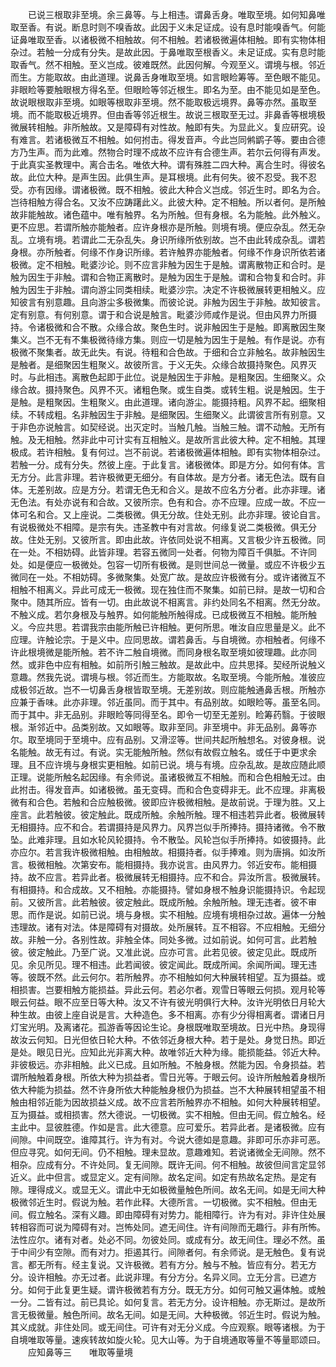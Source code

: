 <!-- { "loadSidebar": true } -->
　　已说三根取非至境。余三鼻等。与上相违。谓鼻舌身。唯取至境。如何知鼻唯取至香。有说。断息时则不嗅香故。此因于义未足证成。设有息时能嗅香气。何能证鼻唯取至香。以诸极微不相触故。何不相触。若诸极微遍体相触。即有实物体相杂过。若触一分成有分失。是故此因。于鼻唯取至根香义。未足证成。实有息时能取香气。然不相触。至义岂成。彼难既然。此因何解。今观至义。谓境与根。邻近而生。方能取故。由此道理。说鼻舌身唯取至境。如言眼睑筹等。至色眼不能见。非眼睑等要触眼根方得名至。但眼睑等邻近根生。即名为至。由不能见如是至色。故说眼根取非至境。如眼等根取非至境。然不能取极远境界。鼻等亦然。虽取至境。而不能取极近境界。但由香等邻近根生。故说三根取至无过。非鼻香等根境极微展转相触。非所触故。又是障碍有对性故。触即有失。为显此义。复应研究。设有难言。若诸极微互不相触。如何拊击。得发音声。今此岂同鸺鹠子等。要由合德方乃生声。而为此难。然物合时理不成故不应许有合德生声。若尔云何得有声发。于此真实圣教理中。离合击名。唯依大种。谓有殊胜二四大种。离合生时。得彼名故。此位大种。是声生因。此俱生声。是耳根境。此有何失。彼不忍受。我不忍受。亦有因缘。谓诸极微。既不相触。彼此大种合义岂成。邻近生时。即名为合。岂待相触方得合名。又汝不应踌躇此义。此彼大种。定不相触。所以者何。是所触故非能触故。诸色蕴中。唯有触界。名为所触。但有身根。名为能触。此外触义。更不应思。若谓所触亦能触者。应许身根亦是所触。则境有境。便应杂乱。然无杂乱。立境有境。若谓此二无杂乱失。身识所缘所依别故。岂不由此转成杂乱。谓若身根。亦所触者。何缘不作身识所缘。若许触界亦能触者。何缘不作身识所依若诸极微。定不相触。毗婆沙论。则不应言非触为因生于是触。谓离散物正和合时。是触为因生于非触。谓和合物正离散时。是触为因生于是触。谓和合物复和合时。非触为因生于非触。谓向游尘同类相续。毗婆沙宗。决定不许极微展转更相触义。应知彼言有别意趣。且向游尘多极微集。而彼论说。非触为因生于非触。故知彼言。定有别意。有何别意。谓于和合说是触言。毗婆沙师咸作是说。但由风界力所摄持。令诸极微和合不散。众缘合故。聚色生时。说非触因生于是触。即离散因生聚集义。岂不无有不集极微待缘方集。则应一切是触为因生于是触。有作是说。亦有极微不聚集者。故无此失。有说。待粗和合色故。于细和合立非触名。故非触因生是触者。是细聚因生粗聚义。故彼所言。于义无失。众缘合故摄持聚色。风界灭时。与此相违。离散色起即于此位。说是触因生于非触。是粗聚因。生细聚义。众缘合故。摄持聚色。风界不灭。诸粗色聚。或生自类。或转生粗。说是触因。生于是触。是粗聚因。生粗聚义。由此道理。诸向游尘。能摄持粗。风界不起。细聚相续。不转成粗。名非触因生于非触。是细聚因。生细聚义。此谓彼言所有别意。又于非色亦说触言。如契经说。出灭定时。当触几触。当触三触。谓不动触。无所有触。及无相触。然非此中可计实有互相触义。是故所言此彼大种。定不相触。其理极成。若许相触。复有何过。岂不前说。若诸极微遍体相触。即有实物体相杂过。若触一分。成有分失。然彼上座。于此复言。诸极微体。即是方分。如何有体。言无方分。此言非理。若许极微更无细分。有自体故。是方分者。诸无色法。既有自体。无差别故。应是方分。若谓无色无和合义。是故不应名方分者。此亦非理。诸无色法。有处亦说有和合故。又彼所宗。色有和合。亦不应理。应成一故。不应一体可名和合。又上座说。二类极微。俱无分故。住处无别。此亦非理。彼论自言。有说极微处不相障。是宗有失。违圣教中有对言故。何缘复说二类极微。俱无分故。住处无别。又彼所言。即由此故。许依同处说不相离。又言极少许五极微。同在一处。不相妨碍。此皆非理。若容五微同一处者。何物为障百千俱胝。不许同处。如是便应一极微处。包容一切所有极微。是则世间总一微量。或应不许极少五微同在一处。不相妨碍。多微聚集。处宽广故。是故应许极微有分。或许诸微互不相触不相离义。异此可成无一极微。现在独住而不聚集。如前已辩。是故一切和合聚中。随其所应。皆有一切。由此故说不相离言。非约处同名不相离。然无分故。不触义成。若尔身根及与触界。如何能触所触得成。已成极微互不相触。能所触义。今应共思。若谓我宗由能所触已许相触。更何所思。唯汝自应思量是义。此不应理。许触论宗。于是义中。应同思故。谓若鼻舌。与自境微。亦相触者。何缘不许此根境微是能所触。若不许二触自境微。而同身根名取至境如彼理趣。此亦同然。或非色中应有相触。如前所引触三触故。是故此中。应共思择。契经所说触义意趣。然我先说。谓境与根。邻近而生。方能取故。名取至境。今能所触。准彼应成极邻近故。岂不一切鼻舌身根皆取至境。无差别故。则应能触通鼻舌根。所触亦应兼于香味。此亦非理。邻近虽同。而于其中。有品别故。如眼睑等。虽至名同。而于其中。非无品别。非眼睑等同得至名。即令一切至无差别。睑筹药翳。于彼眼根。渐邻近中。品类别故。又如眼等。取非至同。非至境中。非无品别。鼻等亦尔。取至境同于至境中。应有品别。又滑涩等。世间共起所触想名。对彼身根。说名能触。故无有过。有说。实无能触所触。然似有故假立触名。或任于中更求余理。且不应许境与身根实更相触。如前已说。境与有境。应杂乱故。是故应随此顺正理。说能所触名起因缘。有余师说。虽诸极微互不相触。而和合色相触无过。由此拊击。得发音声。如诸极微。虽无变碍。而和合色变碍非无。此不应理。非离极微有和合色。若触和合应触极微。彼即应许极微相触。是故前说。于理为胜。又上座言。此若触彼。彼定触此。既成所触。余触所触。理不相违若异此者。极微展转无相摄持。应不和合。若谓摄持是风界力。风界岂似手所捧持。摄持诸微。令不散坠。此难非理。且如水轮风轮摄持。令不散坠。风轮岂似手所捧持。如彼摄持。此亦应尔。若言我许极微相触。由相触故。相摄持者。似手捧难。则为唐捐。如汝所言。极微相触。次第安布。能相摄持。我亦说言。由风界力。邻近安布。能相摄持。故不应言。若异此者。极微展转无相摄持。应不和合。异汝所言。极微展转。有相摄持。和合成故。又不相触。亦能摄持。譬如身根不触身识能摄持识。令起现前。又彼所言。此若触彼。彼定触此。既成所触。余触所触。理无违者。彼不审思。而作是说。如前已说。境与身根。实不相触。应境有境相杂过故。遍体一分触违理故。诸有对法。体是障碍有对摄故。处所展转。互不相容。不应相触。无细分故。非触一分。各别性故。非触全体。同处多微。过如前说。如何可言。此若触彼。彼定触此。乃至广说。又准此说。应亦可言。此若见彼。彼定见此。既成所见。余见所见。理不相违。此若闻彼。彼定闻此。既成所闻。余闻所闻。理无违等。彼既不然。此云何尔。若所触界。亦不相触如何大种展转相望。互为摄益。或相损害。岂要相触方能损益。异此云何。若必尔者。观雪日等眼云何损。观月轮等眼云何益。眼不应至日等大种。汝又不许有彼光明俱行大种。汝许光明依日月轮大种生故。由彼上座自说是言。大种造色。多不相离。亦有少分得相离者。谓诸日月灯宝光明。及离诸花。孤游香等因论生论。身根既唯取至境故。日光中热。身现得故汝云何知。日光但依日轮大种。不依邻近身根大种。若于是处。身觉日热。即近是处。眼见日光。应知此光非离大种。故唯邻近大种为缘。能损能益。邻近大种。非彼极远。亦非相触。此义已成。且如所触。不触身根。然能为因。令身损益。若谓所触触着身根。所依大种为损益者。雪日光等。于眼云何。设许所触触着身根所依大种能为损益。然不许身所依大种能触身根仍为损益。岂不大种展转相望虽不相触由相邻近能为因故损益义成。故不应言若所触界亦不相触。如何大种展转相望。互为摄益。或相损害。然大德说。一切极微。实不相触。但由无间。假立触名。经主此中。显彼胜德。作如是言。此大德意。应可爱乐。若异此者。是诸极微。应有间隙。中间既空。谁障其行。许为有对。今说大德如是意趣。非即可乐亦非可恶。但应寻究。如何无间。仍不相触。理未显故。意趣难知。若说诸微全无间隙。然不相杂。应成有分。不许处同。复无间隙。既许无间。何不相触。故彼但间言定显邻近义。此中但言。或显定义。定有间隙。故名定间。如定有热故名定热。是定有隙。理得成义。或显无义。谓此中无如极微量触色所间。故名无间。如是无间大种极微邻近生时。假说为触。若作此释。大德所言。一切极微。实不相触。但由无间。假立触名。深有义趣。即由障碍有对势力。能相障行。许为有对。非许住处展转相容而可说为障碍有对。岂怖处同。遮无间住。许有间隙而无趣行。非有所怖。法性应尔。诸有对者。处必不同。勿彼处同。或成有分。故无间住。理必不然。虽于中间少有空隙。而有对力。拒遏其行。间隙者何。有余师说。是无触色。复有说言。都无所有。经主复说。又许极微。若有方分。触与不触。皆应有分。若无方分。设许相触。亦无过者。此说非理。有分方分。名异义同。立无分言。已遮方分。如何于此复更生疑。谓许极微若有方分。既无方分。如何可触又遍体触。或触一分。二皆有过。前已具论。如何复言。若无方分。设许相触。亦无斯过。是故所言无极微量。触色所间。故名无间。如是无间。大种极微。邻近生时。假说为触。其义成就。非住处同。或无间住。可许有对无分义成。今应观察。眼等诸根。为于自境唯取等量。速疾转故如旋火轮。见大山等。为于自境通取等量不等量耶颂曰。
　　应知鼻等三　　唯取等量境
